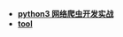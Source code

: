* [**python3 网络爬虫开发实战**](/Network/网络爬虫/python3%20网络爬虫开发实战/README)  
* [**tool**](/Network/网络爬虫/tool/README)  
